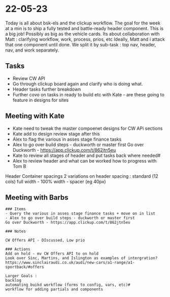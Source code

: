# 22-05-23

Today is all about bsk-els and the clickup workflow. The goal for the week at a min is to ship a fully tested and battle-ready header component. This is a big job! Possibly as big as the vehicle cards.
Its about collaboration with Matt : clarifying workflow, work, process, prios, etc
Ideally, Matt and i attack that one component until done. We split it by sub-task : top nav, header, nav, and work separately.

## Tasks
- Review CW API
- Go through clickup board again and clarify who is doing what.
- Header tasks further breakdown
- Further covo on tasks in ready to build etc with Kate - are these going to feature in designs for sites

## Meeting with Kate
- Kate need to tweak the master compoenet designs for CW APi sections
- Kate add to design review stage after this
- Alex to flag the various in asses stage finance tasks
- Alex to go over build steps - duckworth or master first
Go over Duckworth - https://app.clickup.com/t/862jtn5eu
- Kate to review all stages of header and put tasks back where needed#
- Alex to review header and what can be worked  how to progress with Tom B

Header
Container spacings
2 variations on header spacing :
standard (12 cols)
full width - 100% width - spacer (eg 40px)

## Meeting with Barbs
    ### Items
    - Query the various in asses stage finance tasks + move on in list
    - Alex to go over build steps - duckworth or master first
    Go over Duckworth - https://app.clickup.com/t/862jtn5eu

    ### Notes

    CW Offers API - DIscussed, Low prio

    ### Actions
    Add on hold - mv CW Offers API to on hold
    Look over Sinc, Martins, and Islington as examples of intergration?
    https://www.sinclairaudi.co.uk/audi/new-cars/a1-range/a1-sportback/#offers

    Larger Goals :
    backlog
    automating buikd workflow (forms to config, vars, etc)#
    workflow for adding partials and components